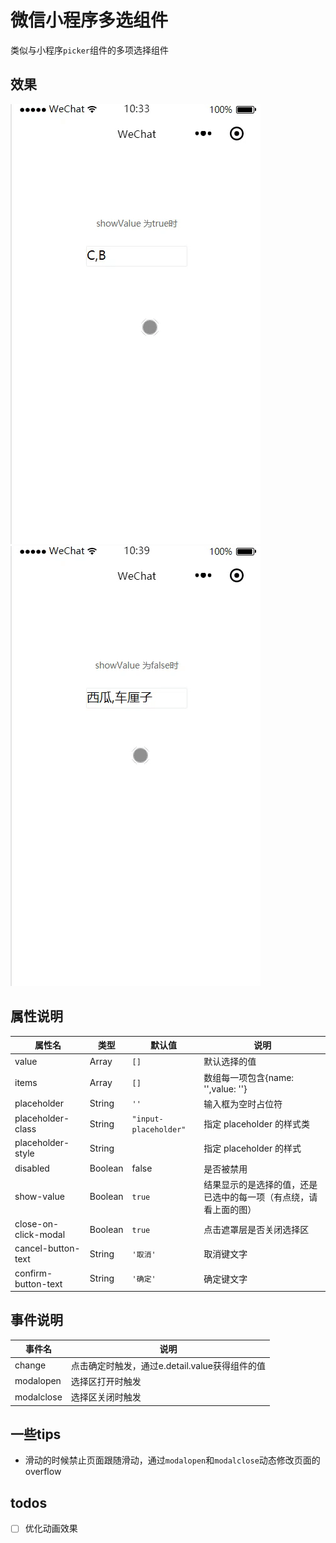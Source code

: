 # 微信小程序多选组件
类似与小程序`picker`组件的多项选择组件
## 效果
![](https://github.com/fchengjin/multiSelector/blob/master/images/showvalue-true.gif)
![](https://github.com/fchengjin/multiSelector/blob/master/images/showvalue-false.gif)
## 属性说明
| 属性名 | 类型 | 默认值 | 说明 |
|-----| ----- | ----- | ----- |
| value | Array | `[]` | 默认选择的值 |
| items | Array | `[]` | 数组每一项包含{name: '',value: ''} |
| placeholder | String | `''`| 输入框为空时占位符	|
| placeholder-class	| String |  `"input-placeholder"` |	指定 placeholder 的样式类 |
|placeholder-style | String | |指定 placeholder 的样式 |
| disabled | Boolean | false | 是否被禁用 |
| show-value | Boolean | `true` | 结果显示的是选择的值，还是已选中的每一项（有点绕，请看上面的图）|
| close-on-click-modal | Boolean| `true`  | 点击遮罩层是否关闭选择区 |
| cancel-button-text | String | `'取消'` | 取消键文字 |
| confirm-button-text | String | `'确定'` | 确定键文字 |

## 事件说明

| 事件名  |  说明 |
|-----| ----- |
| change | 点击确定时触发，通过e.detail.value获得组件的值 |
| modalopen | 选择区打开时触发 |
| modalclose | 选择区关闭时触发| 


## 一些tips
- 滑动的时候禁止页面跟随滑动，通过`modalopen`和`modalclose`动态修改页面的overflow
## todos
- [ ] 优化动画效果 


